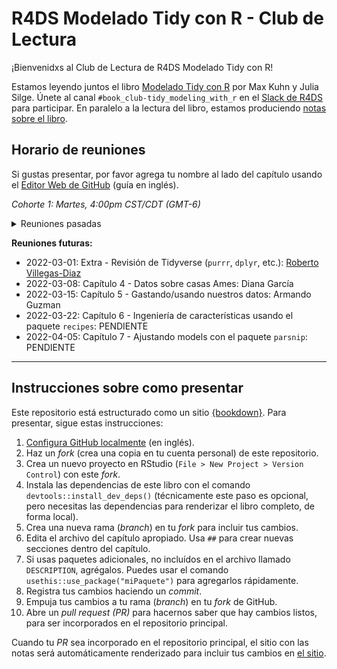# R4DS Modelado Tidy con R - Club de Lectura

¡Bienvenidxs al Club de Lectura de R4DS Modelado Tidy con R!

Estamos leyendo juntos el libro [Modelado Tidy con R](https://www.tmwr.org/) por Max Kuhn y Julia Silge.
Únete al canal `#book_club-tidy_modeling_with_r` en el [Slack de R4DS](https://r4ds.io/join) para participar.
En paralelo a la lectura del libro, estamos produciendo [notas sobre el libro](https://r4ds.github.io/bookclub-tmwr_es/).

## Horario de reuniones

Si gustas presentar, por favor agrega tu nombre al lado del capítulo usando el [Editor Web de GitHub](https://youtu.be/d41oc2OMAuI) (guía en inglés).

*Cohorte 1: Martes, 4:00pm CST/CDT (GMT-6)*

<details>
  <summary> Reuniones pasadas </summary>
- 2022-02-01: Bienvenida - Esmeralda Cruz-Silva y [Roberto Villegas-Diaz](https://github.com/villegar)
- 2022-02-08: Capítulo 1 - Software para modelado: [Roberto Villegas-Diaz](https://github.com/villegar)
- 2022-02-15: Capítulo 2 - Una cartilla tidyverse: Armando Ocampo
- 2022-02-22: Capítulo 3 - Una revisión de fundamentos de modelado en R: Esmeralda Cruz-Silva
</details>

**Reuniones futuras:**

- 2022-03-01: Extra - Revisión de Tidyverse (`purrr`, `dplyr`, etc.): [Roberto Villegas-Diaz](https://github.com/villegar)
- 2022-03-08: Capítulo 4 - Datos sobre casas Ames: Diana García
- 2022-03-15: Capítulo 5 - Gastando/usando nuestros datos: Armando Guzman
- 2022-03-22: Capítulo 6 - Ingeniería de características usando el paquete `recipes`: PENDIENTE
- 2022-04-05: Capítulo 7 - Ajustando models con el paquete `parsnip`: PENDIENTE
<hr>  

## Instrucciones sobre como presentar

Este repositorio está estructurado como un sitio [{bookdown}](https://CRAN.R-project.org/package=bookdown).
Para presentar, sigue estas instrucciones:

1. [Configura GitHub localmente](https://www.youtube.com/watch?v=hNUNPkoledI) (en inglés).
2. Haz un *fork* (crea una copia en tu cuenta personal) de este repositorio.
3. Crea un nuevo proyecto en RStudio (`File > New Project > Version Control`) con este *fork*.
4. Instala las dependencias de este libro con el comando `devtools::install_dev_deps()` (técnicamente este paso es opcional, pero necesitas las dependencias para renderizar el libro completo, de forma local).
5. Crea una nueva rama (*branch*) en tu *fork* para incluir tus cambios.
6. Edita el archivo del capítulo apropiado. Usa `##` para crear nuevas secciones dentro del capítulo.
7. Si usas paquetes adicionales, no incluídos en el archivo llamado `DESCRIPTION`, agrégalos. Puedes usar el comando `usethis::use_package("miPaquete")` para agregarlos rápidamente.
8. Registra tus cambios haciendo un *commit*.
9. Empuja tus cambios a tu rama (*branch*) en tu *fork* de GitHub.
10. Abre un *pull request (PR)* para hacernos saber que hay cambios listos, para ser incorporados en el repositorio principal.

Cuando tu *PR* sea incorporado en el repositorio principal, el sitio con las notas será automáticamente renderizado para incluir tus cambios en [el sitio](https://r4ds.github.io/bookclub-tmwr_es/).


